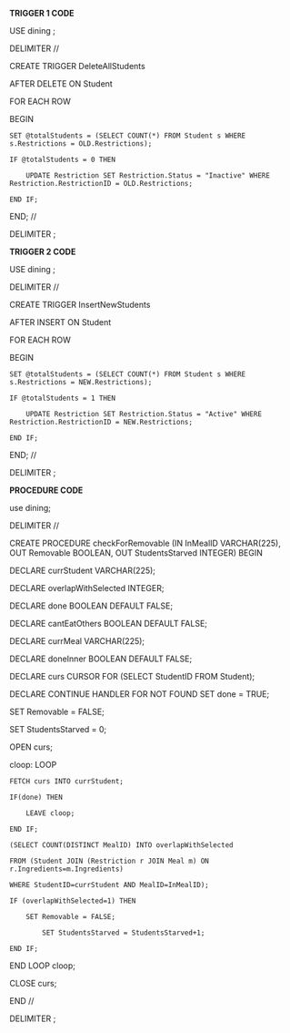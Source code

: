 **TRIGGER 1 CODE**

USE dining ;

DELIMITER //

CREATE TRIGGER DeleteAllStudents

AFTER DELETE ON Student 

FOR EACH ROW 

BEGIN 

    SET @totalStudents = (SELECT COUNT(*) FROM Student s WHERE s.Restrictions = OLD.Restrictions);
	
    IF @totalStudents = 0 THEN
    
		UPDATE Restriction SET Restriction.Status = "Inactive" WHERE Restriction.RestrictionID = OLD.Restrictions;
		
    END IF; 
    
END; //

DELIMITER ;

**TRIGGER 2 CODE**

USE dining ;

DELIMITER //

CREATE TRIGGER InsertNewStudents

AFTER INSERT ON Student 

FOR EACH ROW 

BEGIN 

    SET @totalStudents = (SELECT COUNT(*) FROM Student s WHERE s.Restrictions = NEW.Restrictions);
	
    IF @totalStudents = 1 THEN
    
		UPDATE Restriction SET Restriction.Status = "Active" WHERE Restriction.RestrictionID = NEW.Restrictions;
		
    END IF; 
    
END; //

DELIMITER ;


**PROCEDURE CODE**

use dining;

DELIMITER //

CREATE PROCEDURE checkForRemovable (IN InMealID VARCHAR(225), OUT Removable BOOLEAN, OUT StudentsStarved INTEGER) BEGIN

DECLARE currStudent VARCHAR(225);

DECLARE overlapWithSelected INTEGER;

DECLARE done BOOLEAN DEFAULT FALSE;


DECLARE cantEatOthers BOOLEAN DEFAULT FALSE;

DECLARE currMeal VARCHAR(225);

DECLARE doneInner BOOLEAN DEFAULT FALSE;

DECLARE curs CURSOR FOR (SELECT StudentID FROM Student);

DECLARE CONTINUE HANDLER FOR NOT FOUND SET done = TRUE;

SET Removable = FALSE;

SET StudentsStarved = 0;

OPEN curs;

cloop: LOOP 

	FETCH curs INTO currStudent;
	
	IF(done) THEN 
	
        LEAVE cloop;
	
  	END IF;
    
	(SELECT COUNT(DISTINCT MealID) INTO overlapWithSelected
	
	FROM (Student JOIN (Restriction r JOIN Meal m) ON r.Ingredients=m.Ingredients)
	
	WHERE StudentID=currStudent AND MealID=InMealID);

	IF (overlapWithSelected=1) THEN 
	
		SET Removable = FALSE;
		
        	SET StudentsStarved = StudentsStarved+1;
		
    END IF;

END LOOP cloop;

CLOSE curs;

END //

DELIMITER ;
